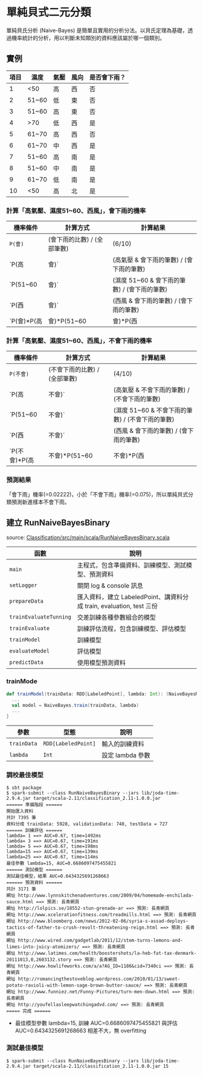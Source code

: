 # 單純貝式二元分類

單純貝氏分析 (Naive-Bayes) 是簡單且實用的分析分法。以貝氏定理為基礎，透過機率統計的分析，用以判斷未知類別的資料應該屬於哪一個類別。

## 實例

項目|濕度|氣壓|風向|是否會下雨？
----|----|----|----|------------
1   |<50  |高 |西  |否
2   |51~60|低 |東  |否
3   |51~60|高 |東  |否
4   |>70  |低 |西  |是
5   |61~70|高 |西  |否
6   |61~70|中 |西  |是
7   |51~60|高 |南  |是
8   |51~60|中 |南  |是
9   |61~70|低 |南  |是
10  |<50  |高 |北  |是

### 計算「高氣壓、濕度51~60、西風」，會下雨的機率

機率條件 | 計算方式 | 計算結果
---------|----------|---------
`P(會)` | (會下雨的比數) / (全部筆數) | (6/10)
`P(高|會)` | (高氣壓 & 會下雨的筆數) / (會下雨的筆數) | (2/6)
`P(51~60|會)` | (濕度 51~60 & 會下雨的筆數) / (會下雨的筆數) | (2/6)
`P(西|會)` | (西風 & 會下雨的筆數) / (會下雨的筆數) | (2/6)
`P(會)*P(高|會)*P(51~60|會)*P(西|會)` | (6/10)*(2/6)*(2/6)*(2/6) | 0.02222

### 計算「高氣壓、濕度51~60、西風」，不會下雨的機率

機率條件 | 計算方式 | 計算結果
---------|----------|---------
`P(不會)` | (不會下雨的比數) / (全部筆數) | (4/10)
`P(高|不會)` | (高氣壓 & 不會下雨的筆數) / (不會下雨的筆數) | (3/4)
`P(51~60|不會)` | (濕度 51~60 & 不會下雨的筆數) / (不會下雨的筆數) | (2/4)
`P(西|不會)` | (西風 & 會下雨的筆數) / (會下雨的筆數) | (2/4)
`P(不會)*P(高|不會)*P(51~60|不會)*P(西|不會)` | (4/10)*(3/4)*(2/4)*(2/4) | 0.075

### 預測結果
「會下雨」機率(=0.02222)，小於「不會下雨」機率(=0.075)，所以單純貝式分類預測新進樣本不會下雨。

## 建立 RunNaiveBayesBinary
source: [Classification/src/main/scala/RunNaiveBayesBinary.scala](Classification/src/main/scala/RunNaiveBayesBinary.scala)

函數 | 說明
-----|-----
`main`          | 主程式，包含準備資料、訓練模型、測試模型、預測資料
`setLogger`     | 關閉 log & console 訊息
`prepareData`   | 匯入資料，建立 LabeledPoint、講資料分成 train, evaluation, test 三份
`trainEvaluateTunning` | 交差訓練各種參數組合的模型
`trainEvaluate` | 訓練評估流程，包含訓練模型、評估模型
`trainModel`    | 訓練模型
`evaluateModel` | 評估模型
`predictData`   | 使用模型預測資料

### trainMode
```scala
def trainModel(trainData: RDD[LabeledPoint], lambda: Int): (NaiveBayesModel, Long) = {
  ...
  val model = NaiveBayes.train(trainData, lambda)
  ...
}
```

參數 | 型態 | 說明
-----|------|------
`trainData` | `RDD[LabeledPoint]` | 輸入的訓練資料
`lambda`    | `Int` | 設定 lambda 參數

### 調校最佳模型
```shell
$ sbt package
$ spark-submit --class RunNaiveBayesBinary --jars lib/joda-time-2.9.4.jar target/scala-2.11/classification_2.11-1.0.0.jar
====== 準備階段 ======
開始匯入資料
共計 7395 筆
資料分成 trainData: 5928, validationData: 740, testData = 727
====== 訓練評估 ======
lambda= 1 ==> AUC=0.67, time=1492ms
lambda= 3 ==> AUC=0.67, time=191ms
lambda= 5 ==> AUC=0.67, time=198ms
lambda=15 ==> AUC=0.67, time=139ms
lambda=25 ==> AUC=0.67, time=114ms
最佳參數 lambda=15, AUC=0.6686097475455821
====== 測試模型 ======
測試最佳模型，結果 AUC=0.6434325691268663
====== 預測資料 ======
共計 3171 筆
網址 http://www.lynnskitchenadventures.com/2009/04/homemade-enchilada-sauce.html ==> 預測: 長青網頁
網址 http://lolpics.se/18552-stun-grenade-ar ==> 預測: 長青網頁
網址 http://www.xcelerationfitness.com/treadmills.html ==> 預測: 長青網頁
網址 http://www.bloomberg.com/news/2012-02-06/syria-s-assad-deploys-tactics-of-father-to-crush-revolt-threatening-reign.html ==> 預測: 長青網頁
網址 http://www.wired.com/gadgetlab/2011/12/stem-turns-lemons-and-limes-into-juicy-atomizers/ ==> 預測: 長青網頁
網址 http://www.latimes.com/health/boostershots/la-heb-fat-tax-denmark-20111013,0,2603132.story ==> 預測: 長青網頁
網址 http://www.howlifeworks.com/a/a?AG_ID=1186&cid=7340ci ==> 預測: 長青網頁
網址 http://romancingthestoveblog.wordpress.com/2010/01/13/sweet-potato-ravioli-with-lemon-sage-brown-butter-sauce/ ==> 預測: 長青網頁
網址 http://www.funniez.net/Funny-Pictures/turn-men-down.html ==> 預測: 長青網頁
網址 http://youfellasleepwatchingadvd.com/ ==> 預測: 長青網頁
===== 完成 ======
```
- 最佳模型參數 lambda=15, 訓練 AUC=0.6686097475455821 與評估 AUC=0.6434325691268663 相差不大，無 overfitting

### 測試最佳模型
```shell
$ spark-submit --class RunNaiveBayesBinary --jars lib/joda-time-2.9.4.jar target/scala-2.11/classification_2.11-1.0.0.jar 15
```
